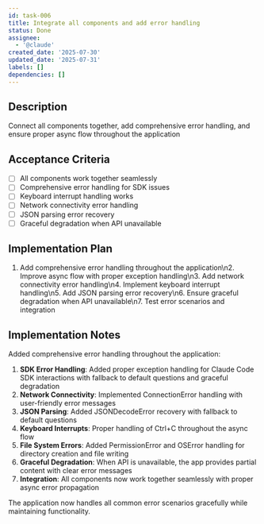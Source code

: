 ```yaml
---
id: task-006
title: Integrate all components and add error handling
status: Done
assignee:
  - '@claude'
created_date: '2025-07-30'
updated_date: '2025-07-31'
labels: []
dependencies: []
---
```


## Description

Connect all components together, add comprehensive error handling, and ensure proper async flow throughout the application

## Acceptance Criteria

- [ ] All components work together seamlessly
- [ ] Comprehensive error handling for SDK issues
- [ ] Keyboard interrupt handling works
- [ ] Network connectivity error handling
- [ ] JSON parsing error recovery
- [ ] Graceful degradation when API unavailable

## Implementation Plan

1. Add comprehensive error handling throughout the application\n2. Improve async flow with proper exception handling\n3. Add network connectivity error handling\n4. Implement keyboard interrupt handling\n5. Add JSON parsing error recovery\n6. Ensure graceful degradation when API unavailable\n7. Test error scenarios and integration

## Implementation Notes

Added comprehensive error handling throughout the application:

1. **SDK Error Handling**: Added proper exception handling for Claude Code SDK interactions with fallback to default questions and graceful degradation
2. **Network Connectivity**: Implemented ConnectionError handling with user-friendly error messages
3. **JSON Parsing**: Added JSONDecodeError recovery with fallback to default questions
4. **Keyboard Interrupts**: Proper handling of Ctrl+C throughout the async flow
5. **File System Errors**: Added PermissionError and OSError handling for directory creation and file writing
6. **Graceful Degradation**: When API is unavailable, the app provides partial content with clear error messages
7. **Integration**: All components now work together seamlessly with proper async error propagation

The application now handles all common error scenarios gracefully while maintaining functionality.
